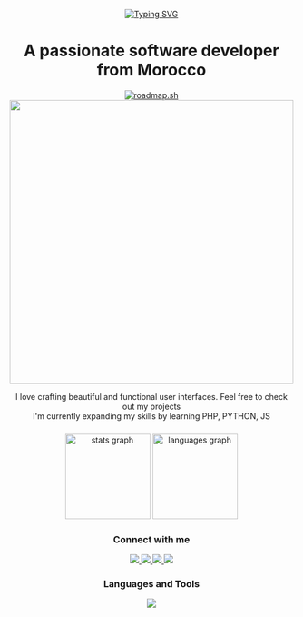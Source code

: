 <p align="center">
    <a href="https://git.io/typing-svg"><img src="https://readme-typing-svg.demolab.com?font=Fira+Code&weight=800&size=30&duration=3000&pause=1000&center=true&random=false&width=435&lines=Hi+There+!+%F0%9F%91%8B;I'm+Yassir+Rouane" alt="Typing SVG" /></a>
</p>

<h1 align="center">A passionate software developer from Morocco</h1>

<p align="center">
    <a href="https://roadmap.sh"><img src="https://roadmap.sh/card/wide/654289934352f418f8062665?variant=light&roadmaps=datastructures-and-algorithms%2Csql%2Cjavascript" alt="roadmap.sh"/></a><br>
    <img src="https://www.codewars.com/users/ramo4040/badges/large" width="500">
</p>


  <p align="center"> I love crafting beautiful and functional user interfaces. Feel free to check out my projects <br> I'm currently expanding my skills by learning PHP, PYTHON, JS</p>

###

<div align="center">
  <img src="https://github-readme-stats.vercel.app/api?username=ramo4040&hide_title=false&hide_rank=false&show_icons=true&include_all_commits=true&count_private=true&disable_animations=false&theme=github_dark&locale=en&hide_border=false" height="150" alt="stats graph"  />
  <img src="https://github-readme-stats.vercel.app/api/top-langs?username=ramo4040&locale=en&hide_title=false&layout=compact&card_width=320&langs_count=5&theme=github_dark&hide_border=false" height="150" alt="languages graph"  />
</div>

###


<h3 align="center">Connect with me</h3>
<p align="center">
  <a href="https://www.linkedin.com/in/yassir-rouane/">
    <img src="https://skillicons.dev/icons?i=linkedin" />
  </a>
  <a href="email:yasserro100@gmail.com">
    <img src="https://skillicons.dev/icons?i=gmail" />
  </a>
  <a href="https://discord.gg/algoo404">
    <img src="https://skillicons.dev/icons?i=discord" />
  </a>
  </a>
    <a href="https://dev.to/yasserro">
    <img src="https://skillicons.dev/icons?i=devto" />
  </a>
</p>
<h3 align="center">Languages and Tools</h3>

<p align="center">
    <img src="https://skillicons.dev/icons?i=html,css,bootstrap,figma,js,php,python,mysql,blender,ps,postman" />
</p>
